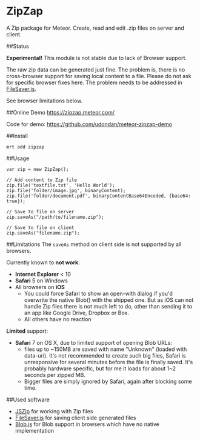 ZipZap
=============

A Zip package for Meteor. Create, read and edit .zip files on server and client.

##Status

**Experimental!** This module is not stable due to lack of Browser support.

The raw zip data can be generated just fine. The problem is, there is no cross-browser support for saving local content to a file. Please do not ask for specific browser fixes here. The problem needs to be addressed in [FileSaver.js][2].

See browser limitations below.

##Online Demo
https://zipzap.meteor.com/

Code for demo: https://github.com/udondan/meteor-zipzap-demo


##Install
```
mrt add zipzap
```


##Usage
```
var zip = new ZipZap();

// Add content to Zip file
zip.file('textfile.txt', 'Hello World');
zip.file('folder/image.jpg', binaryContent);
zip.file('folder/document.pdf', binaryContentBase64Encoded, {base64: true});

// Save to file on server
zip.saveAs("/path/to/filename.zip");

// Save to file on client
zip.saveAs("filename.zip");
```


##Limitations
The `saveAs` method on client side is not supported by all browsers.

Currently known to **not work**:
 - **Internet Explorer** < 10
 - **Safari** 5 on Windows
 - All browsers on **iOS**
     - You could force Safari to show an open-with dialog if you'd overwrite the native Blob() with the shipped one. But as iOS can not handle Zip files there is not much left to do, other than sending it to an app like Google Drive, Dropbox or Box.
     - All others have no reaction

**Limited** support:
 - **Safari** 7 on OS X, due to limited support of opening Blob URLs:
     - files up to ~150MB are saved with name "Unknown" (loaded with data-uri). It's not recommended to create such big files, Safari is unresponsive for several minutes before the file is finally saved. It's probably hardware specific, but for me it loads for about 1~2 seconds per zipped MB.
     - Bigger files are simply ignored by Safari, again after blocking some time.



##Used software
 - [JSZip][1] for working with Zip files
 - [FileSaver.js][2] for saving client side generated files
 - [Blob.js][3] for Blob support in browsers which have no native implementation


  [1]: https://github.com/Stuk/jszip
  [2]: https://github.com/eligrey/FileSaver.js
  [3]: https://github.com/eligrey/Blob.js
